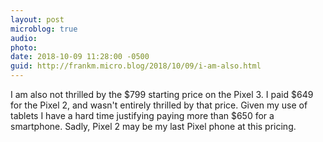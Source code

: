 ```yaml
---
layout: post
microblog: true
audio: 
photo: 
date: 2018-10-09 11:28:00 -0500
guid: http://frankm.micro.blog/2018/10/09/i-am-also.html
---
```

I am also not thrilled by the $799 starting price on the Pixel 3. I paid $649 for the Pixel 2, and wasn't entirely thrilled by that price. Given my use of tablets I have a hard time justifying paying more than $650 for a smartphone. Sadly, Pixel 2 may be my last Pixel phone at this pricing. 
